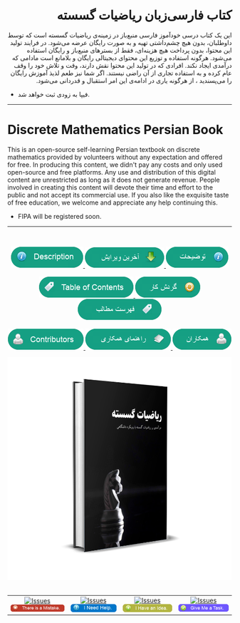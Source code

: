 <h1 dir="rtl">
    کتاب فارسی‌زبان ریاضیات گسسته
</h1>

<p dir="rtl">
    این یک کتاب درسی خودآموز فارسی منبع‌باز در زمینه‌ی ریاضیات گسسته است که توسط داوطلبان، بدون هیچ چشم‌داشتی تهیه و به صورت رایگان عرضه می‌شود. در فرایند تولید این محتوا، بدون پرداخت هیچ هزینه‌ای، فقط از بسترهای منبع‌باز و رایگان استفاده می‌شود. هرگونه استفاده و توزیع این محتوای دیجیتالی رایگان و بلامانع است مادامی که درآمدی ایجاد نکند. افرادی که در تولید این محتوا نقش دارند، وقت و تلاش خود را وقف عام کرده و به استفاده تجاری از آن راضی نیستند. اگر شما نیز طعم لذیذ آموزش رایگان را می‌پسندید ، از هرگونه یاری در ادامه‌ی این امر استقبال و قدردانی می‌شود.
    
* فیپا به زودی ثبت خواهد شد.
</p>

***

<h1>
    Discrete Mathematics Persian Book
</h1>

<p>
    This is an open-source self-learning Persian textbook on discrete mathematics provided by volunteers without any expectation and offered for free. In producing this content, we didn't pay any costs and only used open-source and free platforms. Any use and distribution of this digital content are unrestricted as long as it does not generate revenue. People involved in creating this content will devote their time and effort to the public and not accept its commercial use. If you also like the exquisite taste of free education, we welcome and appreciate any help continuing this.
    
* FIPA will be registered soon.
</p>

***

<br/>
<p align="center">
    <a href="https://github.com/OpenBookshelf/DiscreteMathematics-Persian/blob/master/Docs/README.en-US.md">
        <img src="https://github.com/OpenBookshelf/DiscreteMathematics-Persian/blob/master/Docs/README.en-US.png"/>
    </a>
    <a href="https://github.com/OpenBookshelf/DiscreteMathematics-Persian/releases/download/27.Feb.2021/Discrete.Mathematics.Persian.pdf">
        <img src="https://github.com/OpenBookshelf/DiscreteMathematics-Persian/blob/master/Docs/TLRE-Download.png"/>
    </a>
    <a href="https://github.com/OpenBookshelf/DiscreteMathematics-Persian/blob/master/Docs/README.fa-IR.md">
        <img src="https://github.com/OpenBookshelf/DiscreteMathematics-Persian/blob/master/Docs/README.fa-IR.png"/>
    </a>
    <br />
    <br />
    <a href="https://github.com/OpenBookshelf/DiscreteMathematics-Persian/wiki/Table-of-Contents">
        <img src="https://github.com/OpenBookshelf/DiscreteMathematics-Persian/blob/master/Docs/TOC.en-US.png"/>
    </a>
    <a href="https://trello.com/b/YAIvwS4O/dm-book">
        <img src="https://github.com/OpenBookshelf/DiscreteMathematics-Persian/blob/master/Docs/WORKFLOW.png"/>
    </a>
    <a href="https://github.com/OpenBookshelf/DiscreteMathematics-Persian/wiki/%D9%81%D9%87%D8%B1%D8%B3%D8%AA-%D9%85%D8%B7%D8%A7%D9%84%D8%A8">
        <img src="https://github.com/OpenBookshelf/DiscreteMathematics-Persian/blob/master/Docs/TOC.fa-IR.png"/>
    </a>
    <br />
    <br />
    <a href="https://github.com/OpenBookshelf/DiscreteMathematics-Persian/blob/master/Docs/CONTRIBUTORS.md">
        <img src="https://github.com/OpenBookshelf/DiscreteMathematics-Persian/blob/master/Docs/CONTRIBUTORS.en-US.png"/>
    </a>
    <a href="https://github.com/OpenBookshelf/DiscreteMathematics-Persian/blob/master/Docs/CONTRIBUTION.md">
        <img src="https://github.com/OpenBookshelf/DiscreteMathematics-Persian/blob/master/Docs/CONTRIBUTION.png"/>
    </a>
    <a href="https://github.com/OpenBookshelf/DiscreteMathematics-Persian/blob/master/Docs/CONTRIBUTORS.md">
        <img src="https://github.com/OpenBookshelf/DiscreteMathematics-Persian/blob/master/Docs/CONTRIBUTORS.fa-IR.png"/>
    </a>
</p>

<div align="center">
    <img src="https://github.com/OpenBookshelf/DiscreteMathematics-Persian/blob/master/Docs/Preview.png" height="500px"/>
</div>

<br/>
<table>
    <tr>
        <td align="center">
            <a href="https://github.com/OpenBookshelf/DiscreteMathematics-Persian/labels/Mistake">
                <img alt="Issues" src="https://img.shields.io/github/issues/OpenBookshelf/DiscreteMathematics-Persian/Mistake?color=d73a4a" />
            </a>
            <a href="#">
                <img alt="Issues" src="https://github.com/OpenBookshelf/DiscreteMathematics-Persian/blob/master/Docs/NewMistake.png" />
            </a>
        </td>
        <td align="center">
            <a href="https://github.com/OpenBookshelf/DiscreteMathematics-Persian/labels/HelpWanted">
                <img alt="Issues" src="https://img.shields.io/github/issues/OpenBookshelf/DiscreteMathematics-Persian/HelpWanted?color=0075ca" />
            </a>
            <a href="#">
                <img alt="Issues" src="https://github.com/OpenBookshelf/DiscreteMathematics-Persian/blob/master/Docs/NewHelpWanted.png" />
            </a>
        </td>
        <td align="center">
            <a href="https://github.com/OpenBookshelf/DiscreteMathematics-Persian/labels/Suggestion">
                <img alt="Issues" src="https://img.shields.io/github/issues/OpenBookshelf/DiscreteMathematics-Persian/Suggestion?color=b3b541" />
            </a>
            <a href="#">
                <img alt="Issues" src="https://github.com/OpenBookshelf/DiscreteMathematics-Persian/blob/master/Docs/NewSuggestion.png" />
            </a>
        </td>
        <td align="center">
            <a href="https://github.com/OpenBookshelf/DiscreteMathematics-Persian/labels/AcceptResponsibility">
                <img alt="Issues" src="https://img.shields.io/github/issues/OpenBookshelf/DiscreteMathematics-Persian/AcceptResponsibility?color=7057ff" />
            </a>
            <a href="#">
                <img alt="Issues" src="https://github.com/OpenBookshelf/DiscreteMathematics-Persian/blob/master/Docs/NewAcceptResponsibility.png" />
            </a>
        </td>
    </tr>
</table>
</p>
